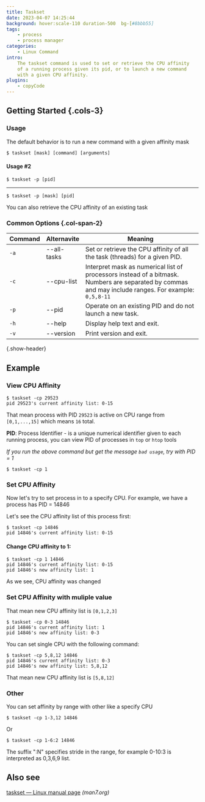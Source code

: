 ```yaml
---
title: Taskset
date: 2023-04-07 14:25:44
background: hover:scale-110 duration-500  bg-[#8bbb55]
tags:
    - process
    - process manager
categories:
    - Linux Command
intro:
    The taskset command is used to set or retrieve the CPU affinity
    of a running process given its pid, or to launch a new command
    with a given CPU affinity.
plugins:
    - copyCode
---
```


Getting Started {.cols-3}
--------

### Usage 
The default behavior is to run a new command with a given affinity mask
```shell
$ taskset [mask] [command] [arguments]
```

#### Usage #2
```shell
$ taskset -p [pid]
```
---------
```shell
$ taskset -p [mask] [pid]
```
You can also retrieve the CPU affinity of an existing task


 ### Common Options {.col-span-2}
| Command | Alternavite  | Meaning                                                                                                                                                  |   
|---------|--------------|----------------------------------------------------------------------------------------------------------------------------------------------------------|
| `-a`    | --all-tasks  | Set or retrieve the CPU affinity of all the task (threads) for a given PID.                                                                              |
| `-c`    | --cpu-list   | Interpret mask as numerical list of processors instead of a bitmask.</br>Numbers are separated by commas and may include ranges. For example: `0,5,8-11` |
| `-p`    | --pid        | Operate on an existing PID and do not launch a new task.                                                                                                 |
| `-h`    | --help       | Display help text and exit.                                                                                                                              |
| `-v`    | --version    | Print version and exit.                                                                                                                                  |
{.show-header}

Example
--------

### View CPU Affinity
```shell
$ taskset -cp 29523
pid 29523's current affinity list: 0-15
```
That mean process with PID `29523` is active on CPU range from `[0,1,...,15]` which means `16` total.

**PID**: Process Identifier - is a unique numerical identifier given to each running process, you can view PID of processes in `top` or `htop` tools

_If you run the above command but get the message `bad usage`, try with PID = 1_

 ```shell
 $ taskset -cp 1
 ```

### Set CPU Affinity
Now let's try to set process in to a specify CPU. For example, we have a process has PID = 14846

Let's see the CPU affinity list of this process first:
```shell
$ taskset -cp 14846
pid 14846's current affinity list: 0-15
```

#### Change CPU affinity to 1:
```shell
$ taskset -cp 1 14846
pid 14846's current affinity list: 0-15
pid 14846's new affinity list: 1
```
As we see, CPU affinity was changed

### Set CPU Affinity with muliple value
That mean new CPU affinity list is `[0,1,2,3]`
```shell
$ taskset -cp 0-3 14846
pid 14846's current affinity list: 1
pid 14846's new affinity list: 0-3
```

You can set single CPU with the following command:

```shell
$ taskset -cp 5,8,12 14846
pid 14846's current affinity list: 0-3
pid 14846's new affinity list: 5,8,12
```
That mean new CPU affinity list is `[5,8,12]`

### Other
You can set affinity by range with other like a specify CPU
```shell
$ taskset -cp 1-3,12 14846
```

Or

```shell
$ taskset -cp 1-6:2 14846
```
The suffix ":N" specifies stride in the range, for example 0-10:3 is interpreted as 0,3,6,9 list.



Also see
--------
[taskset — Linux manual page](https://man7.org/linux/man-pages/man1/taskset.1.html) _(man7.org)_
